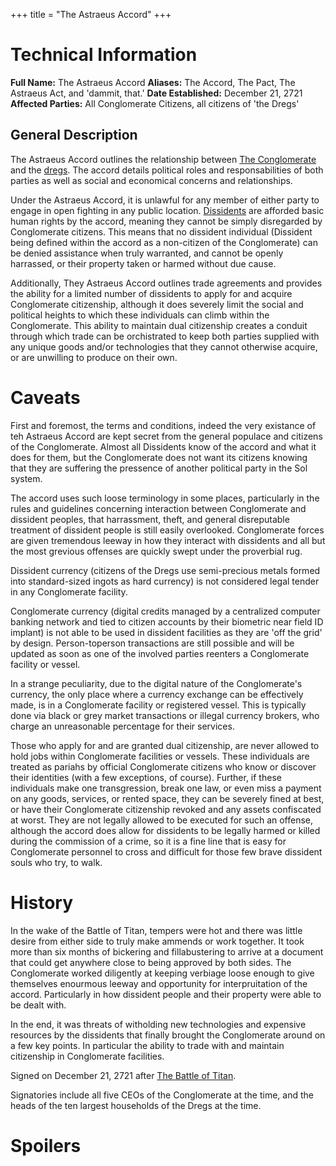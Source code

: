 +++
title = "The Astraeus Accord"
+++

# Technical Information

**Full Name:** The Astraeus Accord
**Aliases:** The Accord, The Pact, The Astraeus Act, and 'dammit,
that.'
**Date Established:** December 21, 2721
**Affected Parties:** All Conglomerate Citizens, all citizens of 'the
Dregs'

## General Description

The Astraeus Accord outlines the relationship between [The Conglomerate](../../corporations/the_conglomerate) and the
[dregs](../../places-future/dregs). The accord details political roles and
responsabilities of both parties as well as social and economical
concerns and relationships.

Under the Astraeus Accord, it is unlawful for any member of either party
to engage in open fighting in any public location.
[Dissidents](../../people-future/dissidents) are afforded basic human rights by
the accord, meaning they cannot be simply disregarded by Conglomerate
citizens. This means that no dissident individual (Dissident being
defined within the accord as a non-citizen of the Conglomerate) can be
denied assistance when truly warranted, and cannot be openly harrassed,
or their property taken or harmed without due cause.

Additionally, They Astraeus Accord outlines trade agreements and
provides the ability for a limited number of dissidents to apply for and
acquire Conglomerate citizenship, although it does severely limit the
social and political heights to which these individuals can climb within
the Conglomerate. This ability to maintain dual citizenship creates a
conduit through which trade can be orchistrated to keep both parties
supplied with any unique goods and/or technologies that they cannot
otherwise acquire, or are unwilling to produce on their own.

# Caveats

First and foremost, the terms and conditions, indeed the very existance
of teh Astraeus Accord are kept secret from the general populace and
citizens of the Conglomerate. Almost all Dissidents know of the accord
and what it does for them, but the Conglomerate does not want its
citizens knowing that they are suffering the pressence of another
political party in the Sol system.

The accord uses such loose terminology in some places, particularly in
the rules and guidelines concerning interaction between Conglomerate and
dissident peoples, that harrassment, theft, and general disreputable
treatment of dissident people is still easily overlooked. Conglomerate
forces are given tremendous leeway in how they interact with dissidents
and all but the most grevious offenses are quickly swept under the
proverbial rug.

Dissident currency (citizens of the Dregs use semi-precious metals
formed into standard-sized ingots as hard currency) is not considered
legal tender in any Conglomerate facility.

Conglomerate currency (digital credits managed by a centralized computer
banking network and tied to citizen accounts by their biometric near
field ID implant) is not able to be used in dissident facilities as they
are 'off the grid' by design. Person-toperson transactions are still
possible and will be updated as soon as one of the involved parties
reenters a Conglomerate facility or vessel.

In a strange peculiarity, due to the digital nature of the
Conglomerate's currency, the only place where a currency exchange can be
effectively made, is in a Conglomerate facility or registered vessel.
This is typically done via black or grey market transactions or illegal
currency brokers, who charge an unreasonable percentage for their
services.

Those who apply for and are granted dual citizenship, are never allowed
to hold jobs within Conglomerate facilities or vessels. These
individuals are treated as pariahs by official Conglomerate citizens who
know or discover their identities (with a few exceptions, of course).
Further, if these individuals make one transgression, break one law, or
even miss a payment on any goods, services, or rented space, they can be
severely fined at best, or have their Conglomerate citizenship revoked
and any assets confiscated at worst. They are not legally allowed to be
executed for such an offense, although the accord does allow for
dissidents to be legally harmed or killed during the commission of a
crime, so it is a fine line that is easy for Conglomerate personnel to
cross and difficult for those few brave dissident souls who try, to
walk.

# History

In the wake of the Battle of Titan, tempers were hot and there was
little desire from either side to truly make ammends or work together.
It took more than six months of bickering and fillabustering to arrive
at a document that could get anywhere close to being approved by both
sides. The Conglomerate worked diligently at keeping verbiage loose
enough to give themselves enourmous leeway and opportunity for
interpruitation of the accord. Particularly in how dissident people and
their property were able to be dealt with.

In the end, it was threats of witholding new technologies and expensive
resources by the dissidents that finally brought the Conglomerate around
on a few key points. In particular the ability to trade with and
maintain citizenship in Conglomerate facilities.

Signed on December 21, 2721 after [The Battle of
Titan](The_Battle_of_Titan "wikilink").

Signatories include all five CEOs of the Conglomerate at the time, and
the heads of the ten largest households of the Dregs at the time.

# Spoilers
